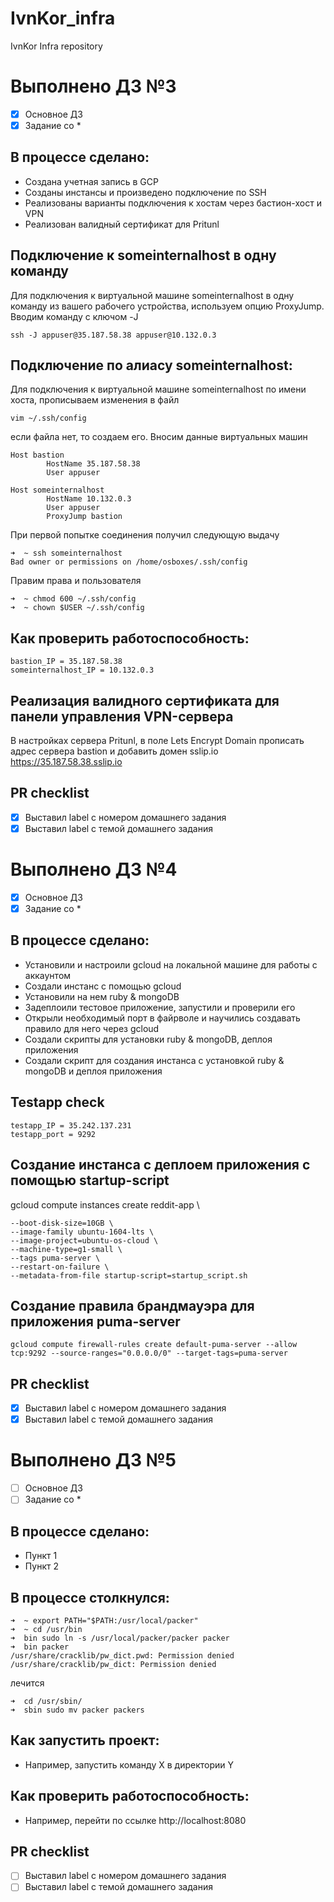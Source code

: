 # IvnKor_infra
IvnKor Infra repository
# Выполнено ДЗ №3

 - [x] Основное ДЗ
 - [x] Задание со *

## В процессе сделано:
 - Создана учетная запись в GCP
 - Созданы инстансы и произведено подключение по SSH
 - Реализованы варианты подключения к хостам через бастион-хост и VPN
 - Реализован валидный сертификат для Pritunl

## Подключение к someinternalhost в одну команду
Для подключения к виртуальной машине someinternalhost в одну
команду из вашего рабочего устройства, используем опцию ProxyJump. Вводим команду с ключом -J
```shell
ssh -J appuser@35.187.58.38 appuser@10.132.0.3
```
## Подключение по алиасу someinternalhost:
Для подключения к виртуальной машине someinternalhost по имени хоста, прописываем изменения в файл 
```shell
vim ~/.ssh/config
```
если файла нет, то создаем его.
Вносим данные виртуальных машин
```text
Host bastion
        HostName 35.187.58.38
        User appuser

Host someinternalhost
        HostName 10.132.0.3
        User appuser
        ProxyJump bastion
```
При первой попытке соединения получил следующую выдачу 
```shell
➜  ~ ssh someinternalhost 
Bad owner or permissions on /home/osboxes/.ssh/config
```
Правим права и пользователя
```shell
➜  ~ chmod 600 ~/.ssh/config
➜  ~ chown $USER ~/.ssh/config
```
## Как проверить работоспособность:
```shell
bastion_IP = 35.187.58.38
someinternalhost_IP = 10.132.0.3 
```
## Реализация валидного сертификата для панели управления VPN-сервера
В настройках сервера Pritunl, в поле Lets Encrypt Domain прописать адрес сервера bastion и добавить домен sslip.io
https://35.187.58.38.sslip.io

## PR checklist
 - [x] Выставил label с номером домашнего задания
 - [x] Выставил label с темой домашнего задания

# Выполнено ДЗ №4

 - [x] Основное ДЗ
 - [x] Задание со *

## В процессе сделано:
 - Установили и настроили gcloud на локальной машине для работы с аккаунтом
 - Создали инстанс с помощью gcloud
 - Установили на нем ruby & mongoDB
 - Задеплоили тестовое приложение, запустили и проверили его
 - Открыли необходимый порт в файрволе и научились создавать правило для него через gcloud
 - Создали скрипты для установки ruby & mongoDB, деплоя приложения
 - Создали скрипт для создания инстанса с установкой ruby & mongoDB и деплоя приложения
 ## Testapp check
```
testapp_IP = 35.242.137.231
testapp_port = 9292
```
## Создание инстанса с деплоем приложения с помощью startup-script
gcloud compute instances create reddit-app \ 
```shell
--boot-disk-size=10GB \
--image-family ubuntu-1604-lts \
--image-project=ubuntu-os-cloud \
--machine-type=g1-small \
--tags puma-server \
--restart-on-failure \
--metadata-from-file startup-script=startup_script.sh
```
## Создание правила брандмауэра для приложения puma-server
```shell
gcloud compute firewall-rules create default-puma-server --allow tcp:9292 --source-ranges="0.0.0.0/0" --target-tags=puma-server
```
## PR checklist
 - [x] Выставил label с номером домашнего задания
 - [x] Выставил label с темой домашнего задания

# Выполнено ДЗ №5

 - [ ] Основное ДЗ
 - [ ] Задание со *

## В процессе сделано:
 - Пункт 1
 - Пункт 2
## В процессе столкнулся:
```shell
➜  ~ export PATH="$PATH:/usr/local/packer"
➜  ~ cd /usr/bin 
➜  bin sudo ln -s /usr/local/packer/packer packer
➜  bin packer
/usr/share/cracklib/pw_dict.pwd: Permission denied
/usr/share/cracklib/pw_dict: Permission denied
```
лечится
```shell
➜  cd /usr/sbin/ 
➜  sbin sudo mv packer packers
```
## Как запустить проект:
 - Например, запустить команду X в директории Y

## Как проверить работоспособность:
 - Например, перейти по ссылке http://localhost:8080

## PR checklist
 - [ ] Выставил label с номером домашнего задания
 - [ ] Выставил label с темой домашнего задания
